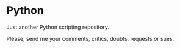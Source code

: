 # Python
Just another Python scripting repository.

Please, send me your comments, critics, doubts, requests or sues.
